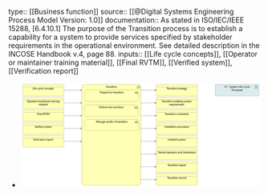 type:: [[Business function]]
source:: [[@Digital Systems Engineering Process Model Version: 1.0]]
documentation:: As stated in ISO/IEC/IEEE 15288, [6.4.10.1] The purpose of the Transition process is to establish a capability for a system to provide services specified by stakeholder requirements in the operational environment.  See detailed description in the INCOSE Handbook v.4, page 88.
inputs:: [[Life cycle concepts]], [[Operator or maintainer training material]], [[Final RVTM]], [[Verified system]], [[Verification report]]

- ![image.png](../assets/image_1689442152014_0.png)